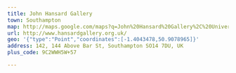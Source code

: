 ```yaml
---
title: John Hansard Gallery
town: Southampton
map: http://maps.google.com/maps?q=John%20Hansard%20Gallery%2C%20University%20of%20Southampton%2C%20Highfield%2C%20Southampton%2C%20GB%2C%20SO17%201BJ
url: http://www.hansardgallery.org.uk/
geo: '{"type":"Point","coordinates":[-1.4043478,50.9078965]}'
address: 142, 144 Above Bar St, Southampton SO14 7DU, UK
plus_code: 9C2WWH5W+57

---
```


